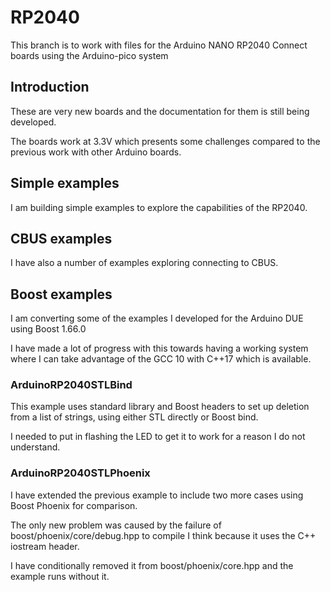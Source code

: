 # RP2040

This branch is to work with files for the Arduino NANO RP2040 Connect boards using the Arduino-pico system

## Introduction

These are very new boards and the documentation for them is still being developed.

The boards work at 3.3V which presents some challenges compared to the previous work with other Arduino boards.

## Simple examples

I am building simple examples to explore the capabilities of the RP2040.

## CBUS examples

I have also a number of examples exploring connecting to CBUS.

## Boost examples

I am converting some of the examples I developed for the Arduino DUE using Boost 1.66.0

I have made a lot of progress with this towards having a working system where I can take advantage of the GCC 10 with C++17 which is available.

### ArduinoRP2040STLBind

This example uses standard library and Boost headers to set up deletion from a list of strings, using either STL directly or Boost bind.

I needed to put in flashing the LED to get it to work for a reason I do not understand.

### ArduinoRP2040STLPhoenix

I have extended the previous example to include two more cases using Boost Phoenix for comparison.

The only new problem was caused by the failure of boost/phoenix/core/debug.hpp to compile I think because it uses the C++ iostream header.

I have conditionally removed it from boost/phoenix/core.hpp and the example runs without it.

